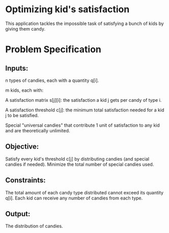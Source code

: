 # Optimizing kid's satisfaction

This application tackles the impossible task of satisfying a bunch of kids by giving them candy.

# Problem Specification

## Inputs:

n types of candies, each with a quantity q[i].

m kids, each with:

A satisfaction matrix s[j][i]: the satisfaction a kid j gets per candy of type i.

A satisfaction threshold c[j]: the minimum total satisfaction needed for a kid j to be satisfied.

Special "universal candies" that contribute 1 unit of satisfaction to any kid and are theoretically unlimited.

## Objective:

Satisfy every kid's threshold c[j] by distributing candies (and special candies if needed).
Minimize the total number of special candies used.

## Constraints:

The total amount of each candy type distributed cannot exceed its quantity q[i].
Each kid can receive any number of candies from each type.

## Output:

The distribution of candies.
